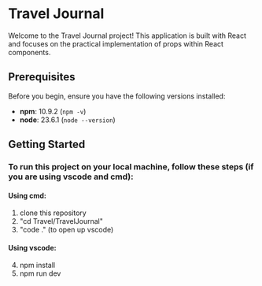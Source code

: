 # Travel Journal

Welcome to the Travel Journal project! This application is built with React and focuses on the practical implementation of props within React components.

## Prerequisites

Before you begin, ensure you have the following versions installed:
- **npm**: 10.9.2 (`npm -v`)
- **node**: 23.6.1 (`node --version`)

## Getting Started

### To run this project on your local machine, follow these steps (if you are using vscode and cmd):
#### Using cmd:
  1. clone this repository
  2. "cd Travel/TravelJournal"
  3. "code ." (to open up vscode)
#### Using vscode:
  4. npm install
  5. npm run dev
